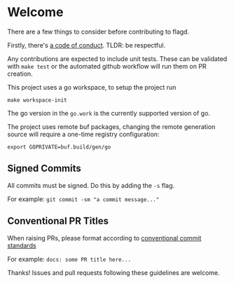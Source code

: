 # Welcome

There are a few things to consider before contributing to flagd.

Firstly, there's [a code of conduct](https://github.com/open-feature/.github/blob/main/CODE_OF_CONDUCT.md).
TLDR: be respectful.

Any contributions are expected to include unit tests.
These can be validated with `make test` or the automated github workflow will run them on PR creation.

This project uses a go workspace, to setup the project run

```shell
make workspace-init
```

The go version in the `go.work` is the currently supported version of go.

The project uses remote buf packages, changing the remote generation source will require a one-time registry configuration:

```shell
export GOPRIVATE=buf.build/gen/go
```

## Signed Commits

All commits must be signed. Do this by adding the `-s` flag.

For example: `git commit -sm "a commit message..."`

## Conventional PR Titles

When raising PRs, please format according to [conventional commit standards](https://www.conventionalcommits.org/en/v1.0.0/#summary)

For example: `docs: some PR title here...`

Thanks!
Issues and pull requests following these guidelines are welcome.
